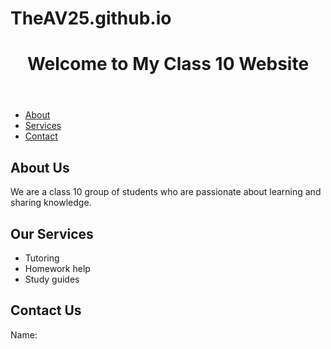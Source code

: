 # TheAV25.github.io
<!DOCTYPE html>
<html>
  <head>
    <title>My Class 10 Website</title>
    <link rel="stylesheet" href="style.css">
  </head>
  <body>
    <header>
      <h1>Welcome to My Class 10 Website</h1>
    </header>
    <nav>
      <ul>
        <li><a href="#about">About</a></li>
        <li><a href="#services">Services</a></li>
        <li><a href="#contact">Contact</a></li>
      </ul>
    </nav>
    <main>
      <section id="about">
        <h2>About Us</h2>
        <p>We are a class 10 group of students who are passionate about learning and sharing knowledge.</p>
      </section>
      <section id="services">
        <h2>Our Services</h2>
        <ul>
          <li>Tutoring</li>
          <li>Homework help</li>
          <li>Study guides</li>
        </ul>
      </section>
      <section id="contact">
        <h2>Contact Us</h2>
        <form>
          <label for="name">Name:</label>
      
